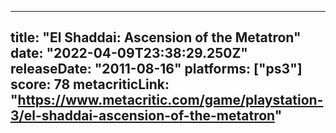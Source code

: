 
---
title: "El Shaddai: Ascension of the Metatron"
date: "2022-04-09T23:38:29.250Z"
releaseDate: "2011-08-16"
platforms: ["ps3"]
score: 78
metacriticLink: "https://www.metacritic.com/game/playstation-3/el-shaddai-ascension-of-the-metatron"
---
